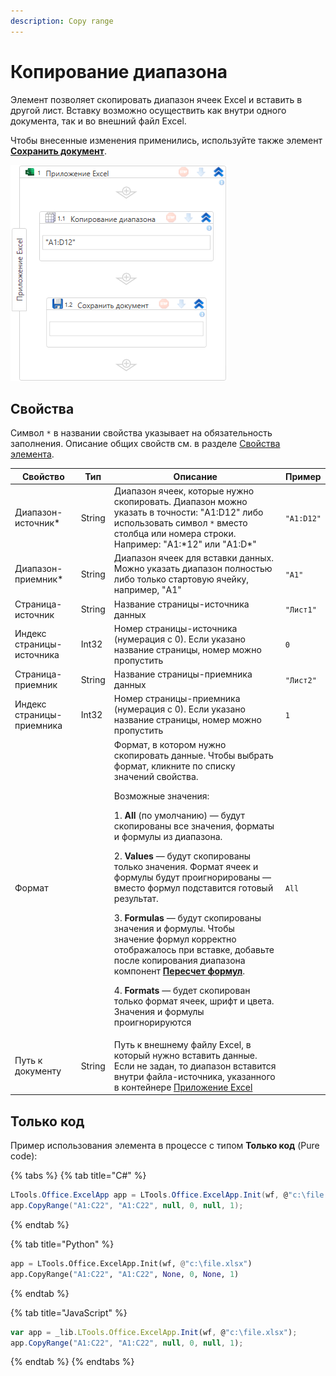 ```yaml
---
description: Copy range
---
```



# Копирование диапазона

Элемент позволяет скопировать диапазон ячеек Excel и вставить в другой лист. Вставку возможно осуществить как внутри одного документа, так и во внешний файл Excel.

Чтобы внесенные изменения применились, используйте также элемент [**Сохранить документ**](https://docs.primo-rpa.ru/primo-rpa/g\_elements/osnovnye-elementy/prilozhenie-excel/el\_excel\_save).

![](<../../../.gitbook/assets1/WFCopyRange.png>)

## Свойства
Символ `*` в названии свойства указывает на обязательность заполнения. Описание общих свойств см. в разделе [Свойства элемента](https://docs.primo-rpa.ru/primo-rpa/primo-studio/process/elements#svoistva-elementa).

| Свойство                  | Тип    | Описание                                                                                                                                                                                      | Пример      | 
| ------------------------- | ------ | --------------------------------------------------------------------------------------------------------------------------------------------------------------------------------------------- | ----------- | 
| Диапазон-источник\*       | String | Диапазон ячеек, которые нужно скопировать. Диапазон можно указать в точности: "A1:D12" либо использовать символ `*` вместо столбца или номера строки. Например: "A1:\*12" или "A1:D\*"        | `"A1:D12"`  | 
| Диапазон-приемник\*       | String | Диапазон ячеек для вставки данных. Можно указать диапазон полностью либо только стартовую ячейку, например, "A1"                                                                              | `"A1"`      |
| Страница-источник         | String | Название страницы-источника данных                                                                                                                                                            | `"Лист1"`   |
| Индекс страницы-источника | Int32  | Номер страницы-источника (нумерация с 0). Если указано название страницы, номер можно пропустить                                                                                              | `0`         |
| Страница-приемник         | String | Название страницы-приемника данных                                                                                                                                                            |  `"Лист2"`  |
| Индекс страницы-приемника | Int32  | Номер страницы-приемника (нумерация с 0). Если указано название страницы, номер можно пропустить                                                                                              | `1`         |
| Формат                    |        | Формат, в котором нужно скопировать данные. Чтобы выбрать формат, кликните по списку значений свойства. <p>Возможные значения:</p> <p> 1. **All** (по умолчанию) — будут скопированы все значения, форматы и формулы из диапазона.</p> <p> 2. **Values** — будут скопированы только значения. Формат ячеек и формулы будут проигнорированы — вместо формул подставится готовый результат.</p> <p> 3. **Formulas** — будут скопированы значения и формулы. Чтобы значение формул корректно отображалось при вставке, добавьте после копирования диапазона компонент [**Пересчет формул**](https://docs.primo-rpa.ru/primo-rpa/g\_elements/osnovnye-elementy/prilozhenie-excel/el\_excel\_calc).</p> <p> 4. **Formats** — будет скопирован только формат ячеек, шрифт и цвета. Значения и формулы проигнорируются </p> | `All`
| Путь к документу          | String | Путь к внешнему файлу Excel, в который нужно вставить данные. Если не задан, то диапазон вставится внутри файла-источника, указанного в контейнере [Приложение Excel](https://docs.primo-rpa.ru/primo-rpa/g_elements/el_basic/els_excel/el_excel_app) |


## Только код

Пример использования элемента в процессе с типом **Только код** (Pure code):

{% tabs %}
{% tab title="C#" %}
```csharp
LTools.Office.ExcelApp app = LTools.Office.ExcelApp.Init(wf, @"c:\file.xlsx");
app.CopyRange("A1:C22", "A1:C22", null, 0, null, 1);
```
{% endtab %}

{% tab title="Python" %}
```python
app = LTools.Office.ExcelApp.Init(wf, @"c:\file.xlsx")
app.CopyRange("A1:C22", "A1:C22", None, 0, None, 1)
```
{% endtab %}

{% tab title="JavaScript" %}
```javascript
var app = _lib.LTools.Office.ExcelApp.Init(wf, @"c:\file.xlsx");
app.CopyRange("A1:C22", "A1:C22", null, 0, null, 1);
```
{% endtab %}
{% endtabs %}
